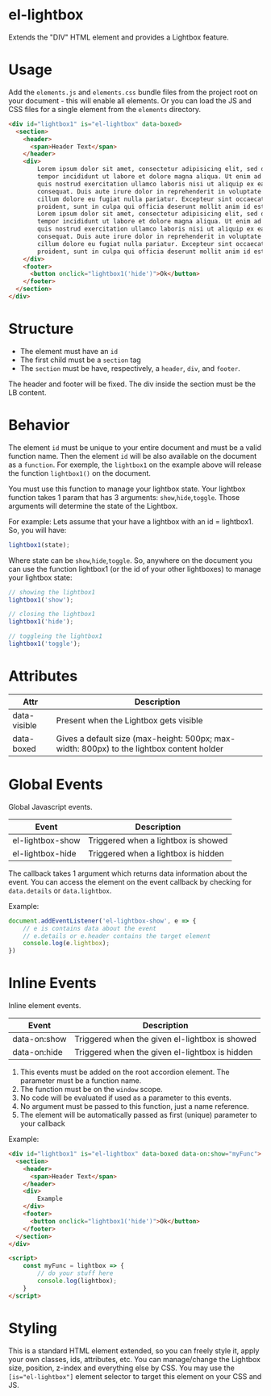 # el-lightbox

Extends the "DIV" HTML element and provides a Lightbox feature.

# Usage

Add the `elements.js` and `elements.css` bundle files from the project root on your document - this will enable all elements. Or you can load the JS and CSS files for a single element from the `elements` directory.

```html
<div id="lightbox1" is="el-lightbox" data-boxed>
  <section>
    <header>
      <span>Header Text</span>
    </header>
    <div>
        Lorem ipsum dolor sit amet, consectetur adipisicing elit, sed do eiusmod
        tempor incididunt ut labore et dolore magna aliqua. Ut enim ad minim veniam,
        quis nostrud exercitation ullamco laboris nisi ut aliquip ex ea commodo
        consequat. Duis aute irure dolor in reprehenderit in voluptate velit esse
        cillum dolore eu fugiat nulla pariatur. Excepteur sint occaecat cupidatat non
        proident, sunt in culpa qui officia deserunt mollit anim id est laborum.
        Lorem ipsum dolor sit amet, consectetur adipisicing elit, sed do eiusmod
        tempor incididunt ut labore et dolore magna aliqua. Ut enim ad minim veniam,
        quis nostrud exercitation ullamco laboris nisi ut aliquip ex ea commodo
        consequat. Duis aute irure dolor in reprehenderit in voluptate velit esse
        cillum dolore eu fugiat nulla pariatur. Excepteur sint occaecat cupidatat non
        proident, sunt in culpa qui officia deserunt mollit anim id est laborum.
    </div>
    <footer>
      <button onclick="lightbox1('hide')">Ok</button>
    </footer>
  </section>
</div>
```

# Structure

* The element must have an `id`
* The first child must be a `section` tag
* The `section` must be have, respectively, a `header`, `div`, and `footer`.

The header and footer will be fixed. The div inside the section must be the LB content.

# Behavior

The element `id` must be unique to your entire document and must be a valid function name. Then the element `id` will be also available on the document as a `function`. For exemple, the `lightbox1` on the example above will release the function `lightbox1()` on the document.

You must use this function to manage your lightbox state. Your lightbox function takes 1 param that has 3 arguments: `show`,`hide`,`toggle`. Those arguments will determine the state of the Lightbox.

For example: Lets assume that your have a lightbox with an id = lightbox1. So, you will have:

```javascript
lightbox1(state);
````

Where state can be `show`,`hide`,`toggle`. So, anywhere on the document you can use the function lightbox1 (or the id of your other lightboxes) to manage your lightbox state:

```javascript
// showing the lightbox1
lightbox1('show');

// closing the lightbox1
lightbox1('hide');

// toggleing the lightbox1
lightbox1('toggle');
```

# Attributes

| Attr | Description |
| --- | --- |
| data-visible | Present when the Lightbox gets visible |
| data-boxed | Gives a default size (max-height: 500px; max-width: 800px) to the lightbox content holder |

# Global Events

Global Javascript events.

| Event | Description |
| --- | --- |
| el-lightbox-show | Triggered when a lightbox is showed |
| el-lightbox-hide | Triggered when a lightbox is hidden |

The callback takes 1 argument which returns data information about the event.
You can access the element on the event callback by checking for `data.details` or `data.lightbox`.

Example:

```javascript
document.addEventListener('el-lightbox-show', e => {
	// e is contains data about the event
	// e.details or e.header contains the target element
	console.log(e.lightbox);
})
```

# Inline Events

Inline element events.

| Event | Description |
| --- | --- |
| data-on:show | Triggered when the given el-lightbox is showed |
| data-on:hide | Triggered when the given el-lightbox is hidden |

1. This events must be added on the root accordion element. The parameter must be a function name.
2. The function must be on the `window` scope.
3. No code will be evaluated if used as a parameter to this events.
4. No argument must be passed to this function, just a name reference.
5. The element will be automatically passed as first (unique) parameter to your callback

Example:

```html
<div id="lightbox1" is="el-lightbox" data-boxed data-on:show="myFunc">
  <section>
    <header>
      <span>Header Text</span>
    </header>
    <div>
        Example
    </div>
    <footer>
      <button onclick="lightbox1('hide')">Ok</button>
    </footer>
  </section>
</div>

<script>
	const myFunc = lightbox => {
		// do your stuff here
		console.log(lightbox);
	}
</script>
```

# Styling

This is a standard HTML element extended, so you can freely style it, apply your own classes, ids, attributes, etc. You can manage/change the Lightbox size, position, z-index and everything else by CSS. You may use the `[is="el-lightbox"]` element selector to target this element on your CSS and JS.